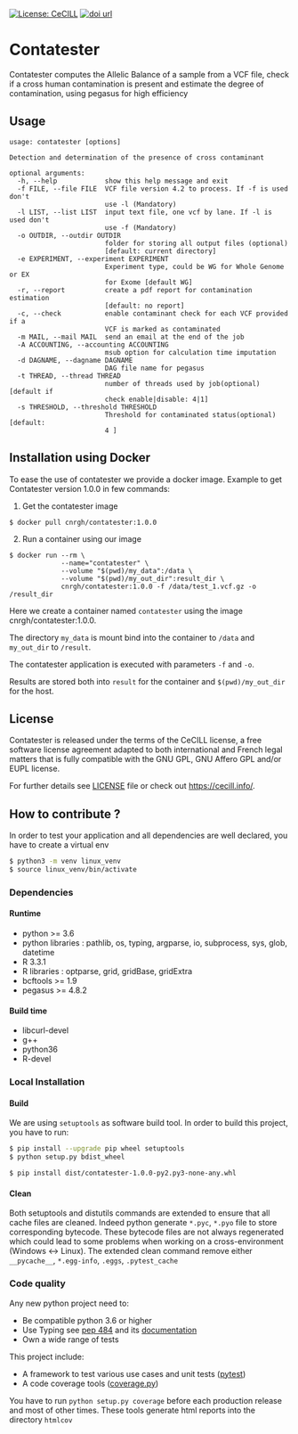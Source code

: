 [![License: CeCILL](https://img.shields.io/badge/license-CeCILL-blue.svg)](http://www.cecill.info)
[![doi url](https://zenodo.org/badge/DOI/10.5281/zenodo.3606008.svg)](https://doi.org/10.5281/zenodo.3606008)

# Contatester

Contatester computes the Allelic Balance of a sample from a VCF file, 
check if a cross human contamination is present and estimate the degree of 
contamination, using pegasus for high efficiency

## Usage

```
usage: contatester [options]

Detection and determination of the presence of cross contaminant

optional arguments:
  -h, --help            show this help message and exit
  -f FILE, --file FILE  VCF file version 4.2 to process. If -f is used don't
                        use -l (Mandatory)
  -l LIST, --list LIST  input text file, one vcf by lane. If -l is used don't
                        use -f (Mandatory)
  -o OUTDIR, --outdir OUTDIR
                        folder for storing all output files (optional)
                        [default: current directory]
  -e EXPERIMENT, --experiment EXPERIMENT
                        Experiment type, could be WG for Whole Genome or EX
                        for Exome [default WG]
  -r, --report          create a pdf report for contamination estimation
                        [default: no report]
  -c, --check           enable contaminant check for each VCF provided if a
                        VCF is marked as contaminated
  -m MAIL, --mail MAIL  send an email at the end of the job
  -A ACCOUNTING, --accounting ACCOUNTING
                        msub option for calculation time imputation
  -d DAGNAME, --dagname DAGNAME
                        DAG file name for pegasus
  -t THREAD, --thread THREAD
                        number of threads used by job(optional) [default if
                        check enable|disable: 4|1]
  -s THRESHOLD, --threshold THRESHOLD
                        Threshold for contaminated status(optional) [default:
                        4 ]

```


## Installation using Docker

To ease the use of contatester we provide a docker image. Example to get Contatester version 1.0.0 in few commands:

1. Get the contatester image
```
$ docker pull cnrgh/contatester:1.0.0
```

2. Run a container using our image
```
$ docker run --rm \
             --name="contatester" \
             --volume "$(pwd)/my_data":/data \
             --volume "$(pwd)/my_out_dir":result_dir \
             cnrgh/contatester:1.0.0 -f /data/test_1.vcf.gz -o /result_dir
```
Here we create a container named `contatester` using the image cnrgh/contatester:1.0.0. 

The directory `my_data` is mount bind into the container to `/data` and `my_out_dir` to `/result`.

The contatester application is executed with parameters `-f` and `-o`.

Results are stored both into `result` for the container and `$(pwd)/my_out_dir` for the host.





## License

Contatester is released under the terms of the CeCILL license,
a free software license agreement adapted to both international and French legal matters
that is fully compatible with the GNU GPL, GNU Affero GPL and/or EUPL license.

For further details see [LICENSE](LICENSE) file or check out https://cecill.info/.


## How to contribute ?

In order to test your application and all dependencies are well declared, 
you have to create a virtual env

```bash
$ python3 -m venv linux_venv
$ source linux_venv/bin/activate
```

### Dependencies
#### Runtime
  - python >= 3.6
  - python libraries : pathlib, os, typing, argparse, io, subprocess, sys, glob, datetime
  - R 3.3.1
  - R libraries : optparse, grid, gridBase, gridExtra 
  - bcftools >= 1.9
  - pegasus >= 4.8.2

#### Build time
  - libcurl-devel
  - g++
  - python36
  - R-devel

### Local Installation

#### Build

We are using `setuptools` as software build tool. In order to build this project, 
you have to run:

```bash
$ pip install --upgrade pip wheel setuptools
$ python setup.py bdist_wheel 
```

```bash
$ pip install dist/contatester-1.0.0-py2.py3-none-any.whl
```

#### Clean

Both setuptools and distutils commands are extended to ensure that all cache 
files are cleaned. Indeed python generate `*.pyc`, `*.pyo` file to store 
corresponding bytecode. These bytecode files are not always regenerated which 
could lead to some problems when working on a cross-environment (Windows <-> Linux). 
The extended clean command remove either `__pycache__`, `*.egg-info`, `.eggs`, `.pytest_cache`


### Code quality

Any new python project need to:
  - Be compatible python 3.6 or higher
  - Use Typing see [pep 484](https://www.python.org/dev/peps/pep-0484/) and 
    its [documentation](https://docs.python.org/3/library/typing.html)
  - Own a wide range of tests 

This project include:
  - A framework to test various use cases and unit tests ([pytest](https://pytest.org))
  - A code coverage tools ([coverage.py](https://coverage.readthedocs.io/))

 You have to run `python setup.py coverage` before each production release and 
 most of other times. These tools generate html reports into the directory `htmlcov`
